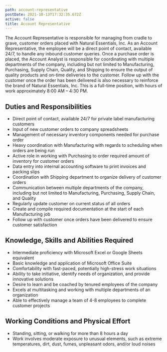 ```yaml
---
path: account-representative
postDate: 2021-10-13T17:32:35.672Z
active: false
title: Account Representative
---
```

The Account Representative is responsible for managing from cradle to grave,
customer orders placed with Natural Essentials, Inc.  As an Account
Representative, the employee will be a direct point of contact, available 24/7,
to handle any inbound customer queries.  Once a purchase order is placed, the
Account Analyst is responsible for coordinating with multiple departments of the
company, including but not limited to Manufacturing, Purchasing, Supply Chain,
Quality, and Shipping to ensure the output of quality products and on-time
deliveries to the customer.  Follow up with the customer once the order has been
delivered is also necessary to reinforce the brand of Natural Essentials, Inc.
This is a full-time position, with hours of work approximately 8:00 AM – 4:30 PM.

## Duties and Responsibilities

- Direct point of contact, available 24/7 for private label manufacturing
  customers
- Input of new customer orders to company spreadsheets
- Management of necessary inventory components needed for purchase order
- Heavy coordination with Manufacturing with regards to scheduling when orders
  are being run
- Active role in working with Purchasing to order required amount of inventory
  for customer orders
- Data entry into internal accounting software to print invoices and packing
  slips
- Coordination with Shipping department to organize delivery of customer orders
- Communication between multiple departments of the company, including but not
  limited to Manufacturing, Purchasing, Supply Chain, and Quality
- Regularly update customer on current status of all orders
- Create and compile required documentation at the start of each Manufacturing
  job
- Follow up with customer once orders have been delivered to ensure customer
  satisfaction


## Knowledge, Skills and Abilities Required

- Intermediate proficiency with Microsoft Excel or Google Sheets equivalent
- Basic knowledge and application of Microsoft Office Suite
- Comfortability with fast-paced, potentially high-stress work situations
- Ability to take initiative, identify needs of organization, and provide
  innovative solutions
- Desire to learn and be coached by tenured employees of the company
- Excels at multitasking and working with multiple departments of an
  organization
- Able to effectively manage a team of 4-8 employees to complete customer
  projects

## Working Conditions and Physical Effort

- Standing, sitting, or walking for more than 8 hours a day
- Work involves moderate exposure to unusual elements, such as extreme
  temperatures, dirt, dust, fumes, unpleasant odors, and/or loud noises

